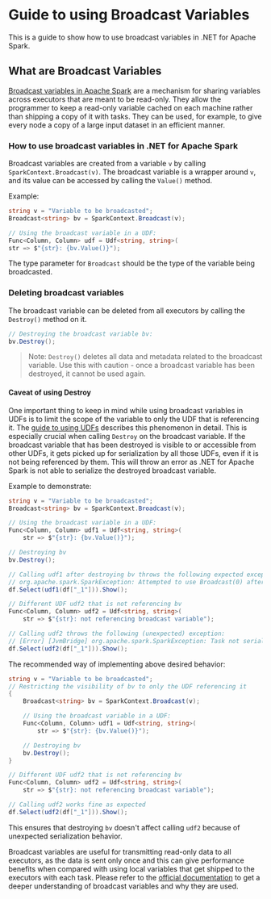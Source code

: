 # Guide to using Broadcast Variables

This is a guide to show how to use broadcast variables in .NET for Apache Spark.

## What are Broadcast Variables

[Broadcast variables in Apache Spark](https://spark.apache.org/docs/2.2.0/rdd-programming-guide.html#broadcast-variables) are a mechanism for sharing variables across executors that are meant to be read-only. They allow the programmer to keep a read-only variable cached on each machine rather than shipping a copy of it with tasks. They can be used, for example, to give every node a copy of a large input dataset in an efficient manner.

### How to use broadcast variables in .NET for Apache Spark

Broadcast variables are created from a variable `v` by calling `SparkContext.Broadcast(v)`. The broadcast variable is a wrapper around `v`, and its value can be accessed by calling the `Value()` method. 

Example:

```csharp
string v = "Variable to be broadcasted";
Broadcast<string> bv = SparkContext.Broadcast(v);

// Using the broadcast variable in a UDF:
Func<Column, Column> udf = Udf<string, string>(
str => $"{str}: {bv.Value()}");
```

The type parameter for `Broadcast` should be the type of the variable being broadcasted.

### Deleting broadcast variables

The broadcast variable can be deleted from all executors by calling the `Destroy()` method on it.

```csharp
// Destroying the broadcast variable bv:
bv.Destroy();
```

> Note: `Destroy()` deletes all data and metadata related to the broadcast variable. Use this with caution - once a broadcast variable has been destroyed, it cannot be used again.

#### Caveat of using Destroy

One important thing to keep in mind while using broadcast variables in UDFs is to limit the scope of the variable to only the UDF that is referencing it. The [guide to using UDFs](udf-guide.md) describes this phenomenon in detail. This is especially crucial when calling `Destroy` on the broadcast variable. If the broadcast variable that has been destroyed is visible to or accessible from other UDFs, it gets picked up for serialization by all those UDFs, even if it is not being referenced by them. This will throw an error as .NET for Apache Spark is not able to serialize the destroyed broadcast variable.

Example to demonstrate:

```csharp
string v = "Variable to be broadcasted";
Broadcast<string> bv = SparkContext.Broadcast(v);

// Using the broadcast variable in a UDF:
Func<Column, Column> udf1 = Udf<string, string>(
	str => $"{str}: {bv.Value()}");

// Destroying bv
bv.Destroy();

// Calling udf1 after destroying bv throws the following expected exception:
// org.apache.spark.SparkException: Attempted to use Broadcast(0) after it was destroyed
df.Select(udf1(df["_1"])).Show();

// Different UDF udf2 that is not referencing bv
Func<Column, Column> udf2 = Udf<string, string>(
	str => $"{str}: not referencing broadcast variable");

// Calling udf2 throws the following (unexpected) exception:
// [Error] [JvmBridge] org.apache.spark.SparkException: Task not serializable
df.Select(udf2(df["_1"])).Show();
```

The recommended way of implementing above desired behavior:

```csharp
string v = "Variable to be broadcasted";
// Restricting the visibility of bv to only the UDF referencing it
{
	Broadcast<string> bv = SparkContext.Broadcast(v);

	// Using the broadcast variable in a UDF:
	Func<Column, Column> udf1 = Udf<string, string>(
		str => $"{str}: {bv.Value()}");

	// Destroying bv
	bv.Destroy();
}

// Different UDF udf2 that is not referencing bv
Func<Column, Column> udf2 = Udf<string, string>(
	str => $"{str}: not referencing broadcast variable");

// Calling udf2 works fine as expected
df.Select(udf2(df["_1"])).Show();
```
 This ensures that destroying `bv` doesn't affect calling `udf2` because of unexpected serialization behavior. 

 Broadcast variables are useful for transmitting read-only data to all executors, as the data is sent only once and this can give performance benefits when compared with using local variables that get shipped to the executors with each task. Please refer to the [official documentation](https://spark.apache.org/docs/2.2.0/rdd-programming-guide.html#broadcast-variables) to get a deeper understanding of broadcast variables and why they are used.